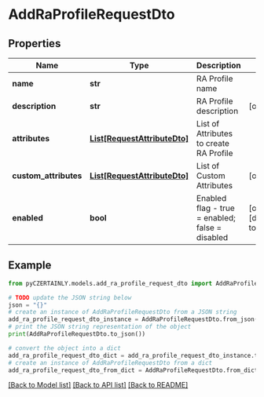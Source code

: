 # AddRaProfileRequestDto


## Properties

Name | Type | Description | Notes
------------ | ------------- | ------------- | -------------
**name** | **str** | RA Profile name | 
**description** | **str** | RA Profile description | [optional] 
**attributes** | [**List[RequestAttributeDto]**](RequestAttributeDto.md) | List of Attributes to create RA Profile | 
**custom_attributes** | [**List[RequestAttributeDto]**](RequestAttributeDto.md) | List of Custom Attributes | [optional] 
**enabled** | **bool** | Enabled flag - true &#x3D; enabled; false &#x3D; disabled | [optional] [default to False]

## Example

```python
from pyCZERTAINLY.models.add_ra_profile_request_dto import AddRaProfileRequestDto

# TODO update the JSON string below
json = "{}"
# create an instance of AddRaProfileRequestDto from a JSON string
add_ra_profile_request_dto_instance = AddRaProfileRequestDto.from_json(json)
# print the JSON string representation of the object
print(AddRaProfileRequestDto.to_json())

# convert the object into a dict
add_ra_profile_request_dto_dict = add_ra_profile_request_dto_instance.to_dict()
# create an instance of AddRaProfileRequestDto from a dict
add_ra_profile_request_dto_from_dict = AddRaProfileRequestDto.from_dict(add_ra_profile_request_dto_dict)
```
[[Back to Model list]](../README.md#documentation-for-models) [[Back to API list]](../README.md#documentation-for-api-endpoints) [[Back to README]](../README.md)


